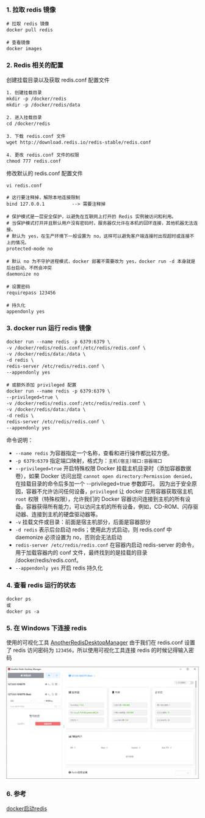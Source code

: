 ### 1. 拉取 redis 镜像
```
# 拉取 redis 镜像
docker pull redis

# 查看镜像
docker images
```

### 2. Redis 相关的配置
创建挂载目录以及获取 redis.conf 配置文件
```
1. 创建挂载目录
mkdir -p /docker/redis
mkdir -p /docker/redis/data

2. 进入挂载目录
cd /docker/redis

3. 下载 redis.conf 文件
wget http://download.redis.io/redis-stable/redis.conf

4. 更改 redis.conf 文件的权限
chmod 777 redis.conf
```

修改默认的 redis.conf 配置文件
```
vi redis.conf
```

```
# 这行要注释掉，解除本地连接限制
bind 127.0.0.1          --> 需要注释掉

# 保护模式是一层安全保护，以避免在互联网上打开的 Redis 实例被访问和利用。
# 当保护模式打开并且默认用户没有密码时，服务器仅允许在本机的回环连接，其他机器无法连接。
# 默认为 yes，在生产环境下一般设置为 no，这样可以避免客户端连接时出现超时或连接不上的情况。
protected-mode no

# 默认 no 为不守护进程模式，docker 部署不需要改为 yes，docker run -d 本身就是后台启动，不然会冲突
daemonize no

# 设置密码
requirepass 123456

# 持久化
appendonly yes
```

### 3. docker run 运行 redis 镜像
```
docker run --name redis -p 6379:6379 \
-v /docker/redis/redis.conf:/etc/redis/redis.conf \
-v /docker/redis/data:/data \
-d redis \
redis-server /etc/redis/redis.conf \
--appendonly yes

# 或额外添加 privileged 配置
docker run --name redis -p 6379:6379 \
--privileged=true \
-v /docker/redis/redis.conf:/etc/redis/redis.conf \
-v /docker/redis/data:/data \
-d redis \
redis-server /etc/redis/redis.conf \
--appendonly yes
```

命令说明：
- ```--name redis``` 为容器指定一个名称，查看和进行操作都比较方便。
- ```-p 6379:6379``` 指定端口映射，格式为：```主机(宿主)端口:容器端口```
- ```--privileged=true``` 开启特殊权限
Docker 挂载主机目录时（添加容器数据卷），如果 Docker 访问出现 ```cannot open directory:Permission denied```，在挂载目录的命令后多加一个 --privileged=true 参数即可。
因为出于安全原因，容器不允许访问任何设备，```privileged``` 让 docker 应用容器获取宿主机 ```root``` 权限（特殊权限），允许我们的 Docker 容器访问连接到主机的所有设备。容器获得所有能力，可以访问主机的所有设备，例如，CD-ROM、闪存驱动器、连接到主机的硬盘驱动器等。
- ```-v``` 挂载文件或目录：前面是宿主机部分，后面是容器部分
- ```-d redis``` 表示后台启动 redis；使用此方式启动，则 redis.conf 中 daemonize 必须设置为 no，否则会无法启动
- ```redis-server /etc/redis/redis.conf```  在容器内启动 redis-server 的命令，用于加载容器内的 conf 文件，最终找到的是挂载的目录 /docker/redis/redis.conf。
- ```--appendonly yes``` 开启 redis 持久化

### 4. 查看 redis 运行的状态
```
docker ps
或
docker ps -a
```

### 5. 在 Windows 下连接 redis
使用的可视化工具 [AnotherRedisDesktopManager](https://github.com/qishibo/AnotherRedisDesktopManager/)
由于我们在 redis.conf 设置了 redis 访问密码为 ```123456```，所以使用可视化工具连接 redis 的时候记得输入密码

![](使用Docker启动并运行Redis.assets/可视化工具查看redis的状态.png)


### 6. 参考
[docker启动redis](https://blog.csdn.net/occultskyrong/article/details/85199926)
